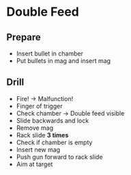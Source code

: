 # Double Feed

## Prepare

* Insert bullet in chamber
* Put bullets in mag and insert mag

## Drill

* Fire! -> Malfunction!
* Finger of trigger
* Check chamber -> Double feed visible
* Slide backwards and lock
* Remove mag
* Rack slide **3 times**
* Check if chamber is empty
* Insert new mag
* Push gun forward to rack slide
* Aim at target